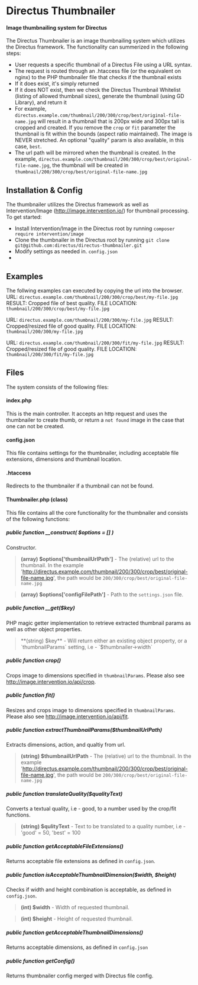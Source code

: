 # Directus Thumbnailer 
#### Image thumbnailing system for Directus

The Directus Thumbnailer is an image thumbnailing system which utilizes the Directus framework.  The functionality can summerized in the following steps:
  - User requests a specific thumbnail of a Directus File using a URL syntax.
  - The request is routed through an .htaccess file (or the equivalent on nginx) to the PHP thumbnailer file that checks if the thumbnail exists
  - If it does exist, it's simply returned
  - If it does NOT exist, then we check the Directus Thumbnail Whitelist (listing of allowed thumbnail sizes), generate the thumbnail (using GD Library), and return it
  - For example, `directus.example.com/thumbnail/200/300/crop/best/original-file-name.jpg` will result in a thumbnail that is 200px wide and 300px tall is cropped and created. If you remove the `crop` or `fit` parameter the thumbnail is fit within the bounds (aspect ratio maintained). The image is NEVER stretched. An optional "quality" param is also available, in this case, `best`.
  - The url path will be mirrored when the thumbnail is created.  In the example, `directus.example.com/thumbnail/200/300/crop/best/original-file-name.jpg`, the thumbnail will be created in `thumbnail/200/300/crop/best/original-file-name.jpg`


## Installation & Config
The thumbnailer utilizes the Directus framework as well as Intervention/Image (http://image.intervention.io/) for thumbnail processing.  To get started:
- Install Intervention/Image in the Directus root by running  `composer require intervention/image` 
- Clone the thumbnailer in the Directus root by running `git clone git@github.com:directus/directus-thumbnailer.git`
- Modify settings as needed in. `config.json`
- 
## Examples
The follwing examples can executed by copying the url into the browser.
URL: `directus.example.com/thumbnail/200/300/crop/best/my-file.jpg`
RESULT: Cropped file of best quality.
FILE LOCATION: `thumbnail/200/300/crop/best/my-file.jpg`

URL: `directus.example.com/thumbnail/200/300/my-file.jpg`
RESULT: Cropped/resized file of good quality.
FILE LOCATION: `thumbnail/200/300/my-file.jpg`

URL: `directus.example.com/thumbnail/200/300/fit/my-file.jpg`
RESULT: Cropped/resized file of good quality.
FILE LOCATION: `thumbnail/200/300/fit/my-file.jpg`


## Files
The system consists of the following files:
#### index.php
This is the main controller.  It accepts an http request and uses the thumbnailer to create thumb, or return a `not found` image in the case that one can not be created.
#### config.json
This file contains settings for the thumbnailer, including acceptable file extensions, dimensions and thumbnail location.
#### .htaccess
Redirects to the thumbnailer if a thumbnail can not be found.  
#### Thumbnailer.php (class)
This file contains all the core functionality for the thumbnailer and consists of the following functions:
##### public function __construct( $options = [] )
Constructor.
>**(array) $options['thumbnailUrlPath']** - The (relative) url to the thumbnail. In the example 'http://directus.example.com/thumbnail/200/300/crop/best/original-file-name.jpg', the path would be `200/300/crop/best/original-file-name.jpg`

>**(array) $options['configFilePath']** - Path to the `settings.json` file.  
##### public function __get($key)
PHP magic getter implementation to retrieve extracted thumbnail params as well as other object properties.
>**(string) $key** - Will return either an existing object property, or a `thumbnailParams` setting, i.e - `$thumbnailer->width`   
##### public function crop()
Crops image to dimensions specified in `thumbnailParams`.  Please also see http://image.intervention.io/api/crop.
##### public function fit()
Resizes and crops image to dimensions specified in `thumbnailParams`.  Please also see http://image.intervention.io/api/fit.
##### public function extractThumbnailParams($thumbnailUrlPath)
Extracts dimensions, action, and qualtiy from url.
>**(string) $thumbnailUrlPath** - The (relative) url to the thumbnail. In the example 'http://directus.example.com/thumbnail/200/300/crop/best/original-file-name.jpg', the path would be `200/300/crop/best/original-file-name.jpg`

##### public function translateQuality($qualityText)
Converts a textual quality, i.e - good, to a number used by the crop/fit functions.
>**(string) $qulityText** - Text to be translated to a quality number, i.e - 'good' = 50, 'best' = 100
##### public function getAcceptableFileExtensions()
Returns acceptable file extensions as defined in `config.json`.
##### public function isAcceptableThumbnailDimension($width, $height)
Checks if width and height combination is acceptable, as defined in `config.json`.
>**(int) $width** - Width of requested thumbnail.

>**(int) $height** - Height of requested thumbnail.
##### public function getAcceptableThumbnailDimensions()
Returns acceptable dimensions, as defined in `config.json`
##### public function getConfig()
Returns thumbnailer config merged with Directus file config.

